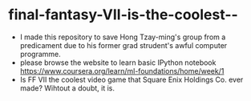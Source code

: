 # final-fantasy-VII-is-the-coolest--
* I made this repository to save Hong Tzay-ming's group from a predicament due to his former grad strudent's awful computer programme. 
* please browse the website to learn basic IPython notebook 
https://www.coursera.org/learn/ml-foundations/home/week/1
* Is FF VII the coolest video game that Square Enix Holdings Co. ever made? Wihtout a doubt, it is.
